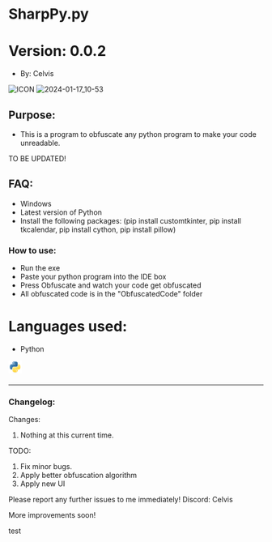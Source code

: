# SharpPy.py
# Version: 0.0.2
- By: Celvis

![ICON](https://github.com/Celvis-wq/SharpPy/assets/78430018/329164a4-8662-4835-9110-1dc8971687b3)
![2024-01-17_10-53](https://github.com/Celvis-wq/FreakSearcher/assets/78430018/56e3edf5-0fd8-4811-a948-8158cdc6ec4b)

## Purpose:

- This is a program to obfuscate any python program to make your code unreadable.

TO BE UPDATED!
<br />

## FAQ:
- Windows
- Latest version of Python
- Install the following packages: (pip install customtkinter, pip install tkcalendar, pip install cython, pip install pillow)

### How to use:
- Run the exe
- Paste your python program into the IDE box
- Press Obfuscate and watch your code get obfuscated
- All obfuscated code is in the "ObfuscatedCode" folder

# Languages used:
- Python 
<img align="left" alt="Python" width="26px" src="https://raw.githubusercontent.com/devicons/devicon/master/icons/python/python-original.svg" style="padding-right:10px;" />

<br />
<br />

---

### Changelog:
Changes:
1. Nothing at this current time.

TODO:
1. Fix minor bugs.
2. Apply better obfuscation algorithm
3. Apply new UI


Please report any further issues to me immediately! Discord: Celvis

More improvements soon!


test